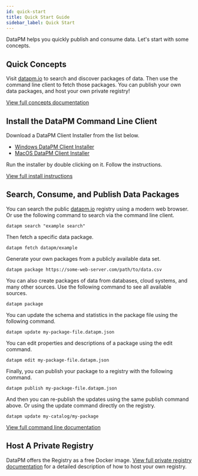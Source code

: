 ```yaml
---
id: quick-start
title: Quick Start Guide
sidebar_label: Quick Start
---
```


DataPM helps you quickly publish and consume data. Let's start with some concepts.

## Quick Concepts

Visit [datapm.io](https://datapm.io) to search and discover packages of data. Then use the command line client to fetch those packages. You can publish your own data packages, and host your own private registry!

[View full concepts documentation](concepts.md)

## Install the DataPM Command Line Client

Download a DataPM Client Installer from the list below.

-   [Windows DataPM Client Installer](/client-installers/windows)
-   [MacOS DataPM Client Installer](/client-installers/macos)

Run the installer by double clicking on it. Follow the instructions.

[View full install instructions](command-line-client.md)

## Search, Consume, and Publish Data Packages

You can search the public [datapm.io](https://datapm.io) registry using a modern web browser. Or use the following command to search via the command line client.

```text
datapm search "example search"
```

Then fetch a specific data package.

```text
datapm fetch datapm/example
```

Generate your own packages from a publicly available data set.

```text
datapm package https://some-web-server.com/path/to/data.csv
```

You can also create packages of data from databases, cloud systems, and many other sources. Use the following command to see all available sources.

```text
datapm package
```

You can update the schema and statistics in the package file using the following command.

```text
datapm update my-package-file.datapm.json
```

You can edit properties and descriptions of a package using the edit command.

```text
datapm edit my-package-file.datapm.json
```

Finally, you can publish your package to a registry with the following command.

```text
datapm publish my-package-file.datapm.json
```

And then you can re-publish the updates using the same publish command above. Or using the update command directly on the registry.

```text
datapm update my-catalog/my-package
```

[View full command line documentation](command-line-client.md)

## Host A Private Registry

DataPM offers the Registry as a free Docker image. [View full private registry documentation](private-registry.md) for a detailed description of how to host your own registry.
